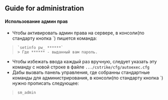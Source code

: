 ## Guide for administration
#### Использование админ прав
* Чтобы активировать админ права на сервере, в консоли(по стандарту кнопка `) пишется команда: 
> ```console
> `setinfo pw_ ******`
>> Где ****** - выданный вам пароль.
* Чтобы избежать ввода каждый раз вручную, следует указать эту команду с новой строке в файле ``.../cstrike/cfg/autoexec.cfg``
* Дабы вызвать панель управления, где собранны стандартные команды для администрирования, в консоли(по стандарту кнопка `) нужно прописать следующее: 
> ```console
> sm_admin
